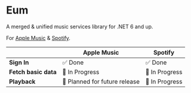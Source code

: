 
# Eum

A merged & unified music services library for .NET 6 and up.

For [Apple Music](src/Eum.Cores.Apple) & [Spotify](src/Eum.Cores.Spotify).


|                |Apple Music                          |Spotify                         |
|----------------|-------------------------------|-----------------------------|
|**Sign In**| ✅ Done | ✅ Done
|**Fetch basic data**|  🚧 In Progress            | 🚧 In Progress            |
|**Playback**          | 🤔 Planned for future release            | 🚧 In Progress            |


